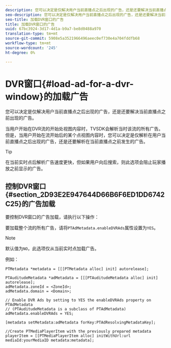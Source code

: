 ```yaml
---
description: 您可以决定是仅解决用户当前直播点之后出现的广告，还是还要解决当前直播点之前出现的广告。
seo-description: 您可以决定是仅解决用户当前直播点之后出现的广告，还是还要解决当前直播点之前出现的广告。
seo-title: 加载DVR窗口的广告
title: 加载DVR窗口的广告
uuid: 67bc3924-3d17-4d1a-b9a7-be8d0488a970
translation-type: tm+mt
source-git-commit: 5908e5a3521966496aeec0ef730e4a704fddfb68
workflow-type: tm+mt
source-wordcount: '245'
ht-degree: 0%

---
```



# DVR窗口{#load-ad-for-a-dvr-window}的加载广告

您可以决定是仅解决用户当前直播点之后出现的广告，还是还要解决当前直播点之前出现的广告。

当用户开始在DVR流的开始处视图内容时，TVSDK会解析当时该流的所有广告。 但是，当用户开始在流开始后的某个点视图内容时，您可以决定是仅解析在用户当前直播点之后出现的广告，还是还要解析在当前直播点之前发生的广告。

>[!TIP]
>
>在当前实时点后解析广告速度更快，但如果用户向后搜索，则此选项会阻止玩家播放之前显示的广告。

## 控制DVR窗口{#section_2D93E2E947644D66B6F6ED1DD6742C25}的广告加载

要控制DVR窗口的广告加载，请执行以下操作：

要加载整个流的所有广告，请将`PTAdMetadata.enableDVRAds`属性设置为`YES`。

>[!NOTE]
>
>默认值为`NO`，此选项仅从当前实时点加载广告。

例如：

```
PTMetadata *metadata = [[[PTMetadata alloc] init] autorelease]; 
 
PTAuditudeMetadata *adMetadata = [[[PTAuditudeMetadata alloc] init] autorelease];  
adMetadata.zoneId = <ZoneId>; 
adMetadata.domain = <Domain>; 
 
// Enable DVR Ads by setting to YES the enableDVRAds property on PTAdMetadata  
// (PTAuditudeMetadata is a subclass of PTAdMetadata)  
adMetadata.enableDVRAds = YES; 
 
[metadata setMetadata:adMetadata forKey:PTAdResolvingMetadataKey]; 
 
//Create PTMediaPlayerItem with the previously prepared metadata    
playerItem = [[PTMediaPlayerItem alloc] initWithUrl:url mediaId:yourMediaID metadata:metadata]; 
```
